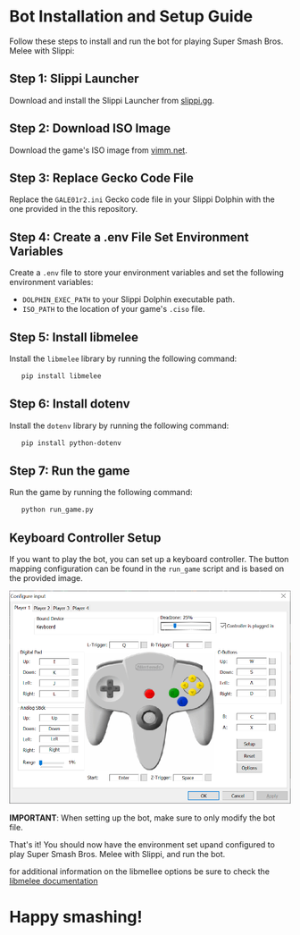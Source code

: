 # Bot Installation and Setup Guide

Follow these steps to install and run the bot for playing Super Smash Bros. Melee with Slippi:

## Step 1: Slippi Launcher

Download and install the Slippi Launcher from [slippi.gg](https://slippi.gg).

## Step 2: Download ISO Image

Download the game's ISO image from [vimm.net](https://vimm.net/vault/7818).

## Step 3: Replace Gecko Code File

Replace the `GALE01r2.ini` Gecko code file in your Slippi Dolphin with the one provided in the this repository.

## Step 4: Create a .env File Set Environment Variables

Create a `.env` file to store your environment variables and set the following environment variables:

- `DOLPHIN_EXEC_PATH` to your Slippi Dolphin executable path.
- `ISO_PATH` to the location of your game's `.ciso` file.

## Step 5: Install libmelee

Install the `libmelee` library by running the following command:

```bash
   pip install libmelee
```

## Step 6: Install dotenv

Install the `dotenv` library by running the following command:

```bash
   pip install python-dotenv
```

## Step 7: Run the game

Run the game by running the following command:

```bash
   python run_game.py
```

## Keyboard Controller Setup

If you want to play the bot, you can set up a keyboard controller. The button mapping configuration can be found in the `run_game` script and is based on the provided image.

![controlmappingg](./ControlMapping.png)

**IMPORTANT**: When setting up the bot, make sure to only modify the bot file.

That's it! You should now have the environment set upand configured to play Super Smash Bros. Melee with Slippi, and run the bot.

for additional information on the libmellee options be sure to check the [libmelee documentation](https://libmelee.readthedocs.io/)

# Happy smashing!
